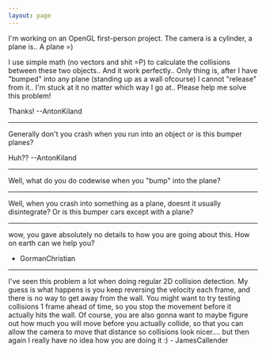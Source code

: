 ```yaml
---
layout: page
---
```




I'm working on an OpenGL first-person project.
The camera is a cylinder, a plane is.. A plane =)

I use simple math (no vectors and shit =P) to calculate the collisions between these two objects.. And it work perfectly.. Only thing is, after I have "bumped" into any plane (standing up as a wall ofcourse) I cannot "release" from it.. I'm stuck at it no matter which way I go at.. Please help me solve this problem!

Thanks!  --AntonKiland

----

Generally don't you crash when you run into an object or is this bumper planes?

Huh?? --AntonKiland

----

Well, what do you do codewise when you "bump" into the plane?

----

Well, when you crash into something as a plane, doesnt it usually disintegrate? Or is this bumper cars except with a plane?

----
wow, you gave absolutely no details to how you are going about this. How on earth can we help you?
- GormanChristian

----

I've seen this problem a lot when doing regular 2D collision detection.  My guess is what happens is you keep reversing the velocity each frame, and there is no way to get away from the wall.  You might want to try testing collisions 1 frame ahead of time, so you stop the movement before it actually hits the wall.  Of course, you are also gonna want to maybe figure out how much you will move before you actually collide, so that you can allow the camera to move that distance so collisions look nicer.... but then again I really have no idea how you are doing it :) - JamesCallender
